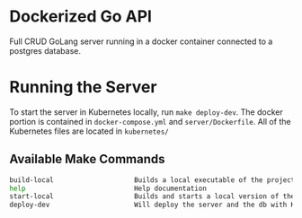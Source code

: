# Dockerized Go API
Full CRUD GoLang server running in a docker container connected to a postgres database.

# Running the Server
To start the server in Kubernetes locally, run `make deploy-dev`. 
The docker portion is contained in `docker-compose.yml` and `server/Dockerfile`.
All of the Kubernetes files are located in `kubernetes/`

## Available Make Commands

```bash
build-local                    Builds a local executable of the project via "go build"
help                           Help documentation
start-local                    Builds and starts a local version of the program
deploy-dev                     Will deploy the server and the db with Kubernetes the running server will then be available at http://localhost:8080/api/v1/users
```
